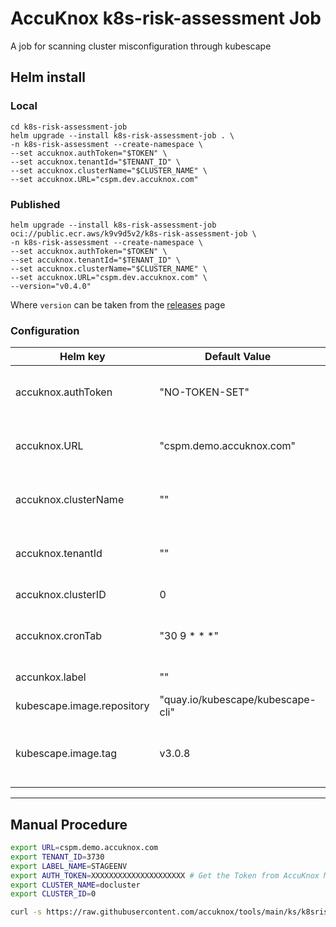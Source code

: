 # AccuKnox k8s-risk-assessment Job

A job for scanning cluster misconfiguration through kubescape

## Helm install

### Local

```
cd k8s-risk-assessment-job
helm upgrade --install k8s-risk-assessment-job . \
-n k8s-risk-assessment --create-namespace \
--set accuknox.authToken="$TOKEN" \
--set accuknox.tenantId="$TENANT_ID" \
--set accuknox.clusterName="$CLUSTER_NAME" \
--set accuknox.URL="cspm.dev.accuknox.com"
```

### Published

```
helm upgrade --install k8s-risk-assessment-job oci://public.ecr.aws/k9v9d5v2/k8s-risk-assessment-job \
-n k8s-risk-assessment --create-namespace \
--set accuknox.authToken="$TOKEN" \
--set accuknox.tenantId="$TENANT_ID" \
--set accuknox.clusterName="$CLUSTER_NAME" \
--set accuknox.URL="cspm.dev.accuknox.com" \
--version="v0.4.0"
```

Where `version` can be taken from the [releases](https://github.com/accuknox/accuknox-jobs/releases) page

### Configuration

| Helm key | Default Value | Description | Required |
|----------|---------------|-------------| -------- |
| accuknox.authToken | "NO-TOKEN-SET" | Auth token from AccuKnox SaaS | YES (auto-populated by SaaS) |
| accuknox.URL | "cspm.demo.accuknox.com" | URL of the environment | YES (auto-populated by SaaS) |
| accuknox.clusterName | "" | name of the cluster | YES (auto-populated by SaaS) |
| accuknox.tenantId | "" | ID of AccuKnox tenant | YES (auto-populated by SaaS) |
| accuknox.clusterID | 0 | ID of the cluster | TBD |
| accuknox.cronTab | "30 9 * * *" | cron tab for the job - timezone: UTC | NO |
| accunkox.label | "" | label of the cluster | NO |
| kubescape.image.repository | "quay.io/kubescape/kubescape-cli" | kubescape image repo | NO |
| kubescape.image.tag | v3.0.8 | kubescape version - taken from appVersion by default | NO |

---

## Manual Procedure

```bash
export URL=cspm.demo.accuknox.com
export TENANT_ID=3730
export LABEL_NAME=STAGEENV
export AUTH_TOKEN=XXXXXXXXXXXXXXXXXXXXX # Get the Token from AccuKnox Management Console
export CLUSTER_NAME=docluster
export CLUSTER_ID=0

curl -s https://raw.githubusercontent.com/accuknox/tools/main/ks/k8srisk.sh | bash
```
